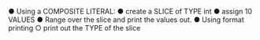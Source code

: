 ● Using a COMPOSITE LITERAL:
● create a SLICE of TYPE int
● assign 10 VALUES
● Range over the slice and print the values out.
● Using format printing
○ print out the TYPE of the slice